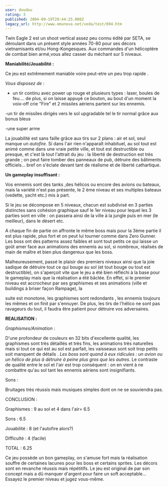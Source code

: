 ```yaml
---
user: doudou
rating: 3
published: 2004-09-19T20:44:25.000Z
legacy_url: http://www.emunova.net/veda/test/694.htm
---
```

Twin Eagle 2 est un shoot vertical assez peu connu édité par SETA, se déroulant dans un présent style années 70-80 pour ses décors vietnamisants et/ou Hong-Kongesques. Aux commandes d'un hélicoptère de combat bien armé,vous allez casser du méchant sur 5 niveaux.  

  

**Maniabilité/Jouabilité :**  

  

Ce jeu est extrêmement maniable voire peut-etre un peu trop rapide .  

  

_Vous disposez de :_  

- un tir continu avec power up rouge et plusieurs types : laser, boules de feu.... de plus, si on laisse appuyé ce bouton, au bout d'un moment la voix-off crie "Fire" et 2 missiles aériens partent sur les ennemis.  

-un tir de missiles dirigés vers le sol upgradable tel le tir normal grâce aux bonus bleus  

-une super arme  

  

La jouabilité est sans faille grâce aux tirs sur 2 plans : air et sol, seul manque un _autofire_. Si dans l'air rien n'apparaît inhabituel, au sol tout est animé comme dans une vraie petite ville, et tout est destructible ou presque, et c'est là tout l'attrait du jeu : la liberté de destruction est très grande ; on peut faire tomber des panneaux de pub, détruire des bâtiments officiels... bref on s'éclate devant tant de réalisme et de liberté cathartique.  

  

**Un gameplay insuffisant :**  

  

Vos ennemis sont des tanks ,des hélicos ou encore des avions ou bateaux, mais la variété n'est pas présente, le 2 ème niveau et ses multiples bateaux (vedette, yacht etc.) mis à part.  

  

Si le jeu se décompose en 5 niveaux, chacun est subdivisé en 3 parties distinctes sans cohésion graphique sauf le 1er niveau pour lequel les 3 parties sont en ville : on passera ainsi de la ville à la jungle puis en mer (le meilleur), dans le désert etc.  

  

A chaque fin de partie on affronte le même boss mais pour la 3ème partie il est plus rapide, plus fort et on peut lui tourner comme dans Zero Gunner. Les boss ont des patterns assez faibles et sont tout petits ce qui laisse un goût amer face aux animations des ennemis au sol, si nombreux, réalisés de main de maître et bien plus dangereux que les boss.  

  

Malheureusement, passé le plaisir des premiers niveaux ainsi que la joie sadique de détruire tout ce qui bouge au sol (et tout bouge ou tout est destructible), on s'aperçoit vite que le jeu a été bien réfléchi à la base pour le gameplay mais que la réalisation a été bâclée. En effet, si le premier niveau est accrocheur par ses graphismes et ses animations (ville et buildings à briser façon Rampage), la  

suite est monotone, les graphismes sont redondants , les ennemis toujours les mêmes et on finit par s'ennuyer. De plus, les tirs de l'hélico ne sont pas ravageurs du tout, il faudra être patient pour détruire vos adversaires.  

  

**REALISATION :**  

  

_Graphismes/Animation_ :  

  

D'une profondeur de couleurs en 32 bits d'excellente qualité, les graphismes sont très détaillés et très fins, les animations très naturelles mais si tout ce qui est au sol est parfait, les vaisseaux sont soit trop petits soit manquent de détails . _Les boss sont quand à eux ridicules : un avion ou un hélico de plus à détruire à peine plus gros que les autres._ Le contraste de qualité entre le sol et l'air est trop conséquent : on en vient à ne combattre qu'au sol tant les ennemis aériens sont insignifiants.  

  

Sons :   

Bruitages très réussis mais musiques simples dont on ne se souviendra pas.  

  

  

CONCLUSION :  

  

  

Graphismes : 9 au sol et 4 dans l'air= 6.5  

Sons : 6.5  

Jouabilité : 8 (et l'autofire alors?)  

Difficulté : 4 (facile)  

  

  

TOTAL : 6.25  

  

Ce jeu possède un bon gameplay, on s'amuse fort mais la réalisation souffre de certaines lacunes pour les boss et certains sprites. Les décors sont en revanche réussis mais répétitifs. Le jeu est original de par son concept mais a dû manquer d'argent pour faire un soft acceptable... Essayez le premier niveau et jugez vous-même.
